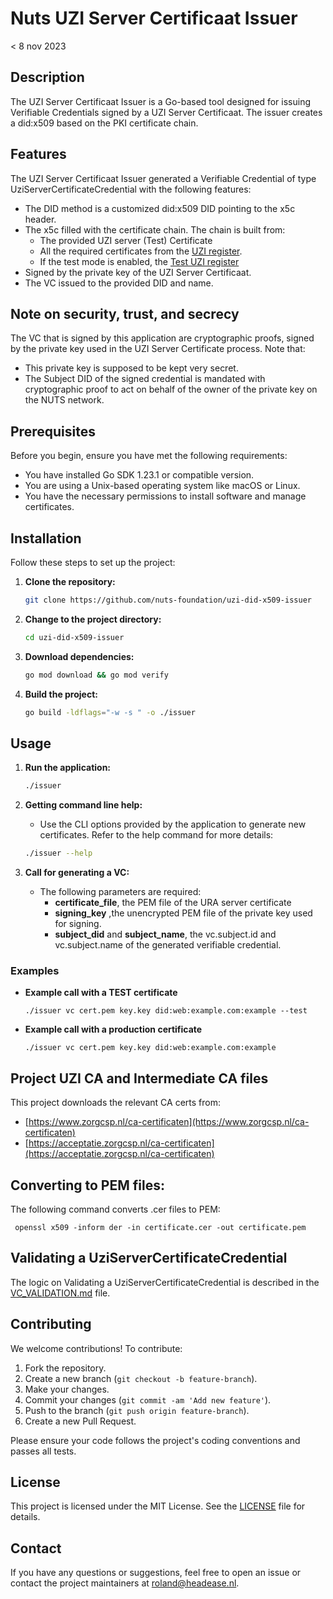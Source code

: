 # Nuts UZI Server Certificaat Issuer 


< 8 nov 2023

## Description

The UZI Server Certificaat Issuer is a Go-based tool designed for issuing Verifiable Credentials signed by a UZI Server Certificaat. The issuer creates a did:x509 based on the PKI certificate chain.

## Features

The UZI Server Certificaat Issuer generated a Verifiable Credential of type UziServerCertificateCredential with the following features:

- The DID method is a customized did:x509 DID pointing to the x5c header.
- The x5c filled with the certificate chain. The chain is built from:
  - The provided UZI server (Test) Certificate
  - All the required certificates from the [UZI register](https://www.zorgcsp.nl/certificate-revocation-lists-crl-s). 
  - If the test mode is enabled, the [Test UZI register](https://acceptatie.zorgcsp.nl/ca-certificaten)
- Signed by the private key of the UZI Server Certificaat.
- The VC issued to the provided DID and name.

## Note on security, trust, and secrecy 
The VC that is signed by this application are cryptographic proofs, signed by the private key used in the UZI Server Certificate process. Note that:
* This private key is supposed to be kept very secret.
* The Subject DID of the signed credential is mandated with cryptographic proof to act on behalf of the owner of the private key on the NUTS network.  

## Prerequisites

Before you begin, ensure you have met the following requirements:

- You have installed Go SDK 1.23.1 or compatible version.
- You are using a Unix-based operating system like macOS or Linux.
- You have the necessary permissions to install software and manage certificates.

## Installation

Follow these steps to set up the project:

1. **Clone the repository:**
   ```sh
   git clone https://github.com/nuts-foundation/uzi-did-x509-issuer
   ```
2. **Change to the project directory:**
   ```sh
   cd uzi-did-x509-issuer
   ```
3. **Download dependencies:**
   ```sh
   go mod download && go mod verify
   ```
4. **Build the project:**
   ```sh
   go build -ldflags="-w -s " -o ./issuer
   ```

## Usage

1. **Run the application:**
   ```sh
   ./issuer
   ```

2. **Getting command line help:**
   - Use the CLI options provided by the application to generate new certificates. Refer to the help command for more details:
   ```sh
   ./issuer --help
   ```
3. **Call for generating a VC:**
   - The following parameters are required:
     - **certificate_file**, the PEM file of the URA server certificate
     - **signing_key** ,the unencrypted PEM file of the private key used for signing.
     - **subject_did** and **subject_name**, the vc.subject.id and  vc.subject.name of the generated verifiable credential.
### Examples
 - **Example call with a TEST certificate**
    ```
    ./issuer vc cert.pem key.key did:web:example.com:example --test
    ```
 - **Example call with a production certificate**
    ```
    ./issuer vc cert.pem key.key did:web:example.com:example
    ```

## Project UZI CA and Intermediate CA files
This project downloads the relevant CA certs from:
- [https://www.zorgcsp.nl/ca-certificaten](https://www.zorgcsp.nl/ca-certificaten)
- [https://acceptatie.zorgcsp.nl/ca-certificaten](https://acceptatie.zorgcsp.nl/ca-certificaten)

## Converting to PEM files:
The following command converts .cer files to PEM:
```shell
 openssl x509 -inform der -in certificate.cer -out certificate.pem
```
## Validating a UziServerCertificateCredential

The logic on Validating a UziServerCertificateCredential is described in the [VC_VALIDATION.md](VC_VALIDATION.md) file.

## Contributing

We welcome contributions! To contribute:

1. Fork the repository.
2. Create a new branch (`git checkout -b feature-branch`).
3. Make your changes.
4. Commit your changes (`git commit -am 'Add new feature'`).
5. Push to the branch (`git push origin feature-branch`).
6. Create a new Pull Request.

Please ensure your code follows the project's coding conventions and passes all tests.

## License

This project is licensed under the MIT License. See the [LICENSE](LICENSE) file for details.

## Contact

If you have any questions or suggestions, feel free to open an issue or contact the project maintainers at [roland@headease.nl](mailto:roland@headease.nl).
